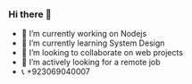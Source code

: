 ### Hi there 👋

<!--
**mabroor007/mabroor007** is a ✨ _special_ ✨ repository because its `README.md` (this file) appears on your GitHub profile.

Here are some ideas to get you started:
-->
- 🔭 I’m currently working on Nodejs
- 🌱 I’m currently learning System Design
- 👯 I’m looking to collaborate on web projects
- 🤔 I’m actively looking for a remote job
- 📞 +923069040007
